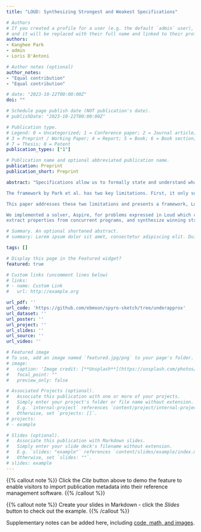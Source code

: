 ```yaml
---
title: "LOUD: Synthesizing Strongest and Weakest Specifications"

# Authors
# If you created a profile for a user (e.g. the default `admin` user), write the username (folder name) here 
# and it will be replaced with their full name and linked to their profile.
authors:
- Kanghee Park
- admin
- Loris D'Antoni

# Author notes (optional)
author_notes:
- "Equal contribution"
- "Equal contribution"

# date: "2023-10-22T00:00:00Z"
doi: ""

# Schedule page publish date (NOT publication's date).
# publishDate: "2023-10-22T00:00:00Z"

# Publication type.
# Legend: 0 = Uncategorized; 1 = Conference paper; 2 = Journal article;
# 3 = Preprint / Working Paper; 4 = Report; 5 = Book; 6 = Book section;
# 7 = Thesis; 8 = Patent
publication_types: ["1"]

# Publication name and optional abbreviated publication name.
publication: Preprint
publication_short: Preprint

abstract: "Specifications allow us to formally state and understand what programs are intended to do. To help one extract useful properties from code, Park et al. recently proposed a framework that given (i) a *quantifier-free* query $\Psi$ posed about a set of function definitions, and (ii) a domain-specific language $\mathcal{L}$ in which each extracted property is to be expressed (we call properties in the language $\mathcal{L}$-properties), synthesizes a set $\{\varphi_1, \ldots , \varphi_n\}$ of $\mathcal{L}$-properties such that each of the $\varphi_i$ is a **strongest $\mathcal{L}$-consequence** for $\Psi$: $\varphi_i$ is an over-approximation of $\Psi$ and there is no other $\mathcal{L}$-property that over-approximates $\Psi$ and is strictly more precise than $\varphi_i$.

The framework by Park et al. has two key limitations. First, it only supports quantifier-free query formulas and thus cannot synthesize specifications for queries involving nondeterminism, concurrency, etc. Second, it can only compute $\mathcal{L}$-consequences, i.e., **over-approximations** of the program behavior.

This paper addresses these two limitations and presents a framework, Loud, for synthesizing strongest $\mathcal{L}$-consequences and **weakest $\mathcal{L}$-implicants** (i.e., under-approximations of the query $\Psi$) for function definitions that can involve *existential quantifiers*.

We implemented a solver, Aspire, for problems expressed in Loud which can be used to describe and identify sources of bugs in both deterministic and nondeterministic programs,
extract properties from concurrent programs, and synthesize winning strategies in two-player games."

# Summary. An optional shortened abstract.
# summary: Lorem ipsum dolor sit amet, consectetur adipiscing elit. Duis posuere tellus ac convallis placerat. Proin tincidunt magna sed ex sollicitudin condimentum.

tags: []

# Display this page in the Featured widget?
featured: true

# Custom links (uncomment lines below)
# links:
# - name: Custom Link
#   url: http://example.org

url_pdf: ''
url_code: 'https://github.com/ebmoon/spyro-sketch/tree/underapprox'
url_dataset: ''
url_poster: ''
url_project: ''
url_slides: ''
url_source: ''
url_video: ''

# Featured image
# To use, add an image named `featured.jpg/png` to your page's folder. 
# image:
#   caption: 'Image credit: [**Unsplash**](https://unsplash.com/photos/pLCdAaMFLTE)'
#   focal_point: ""
#   preview_only: false

# Associated Projects (optional).
#   Associate this publication with one or more of your projects.
#   Simply enter your project's folder or file name without extension.
#   E.g. `internal-project` references `content/project/internal-project/index.md`.
#   Otherwise, set `projects: []`.
# projects:
# - example

# Slides (optional).
#   Associate this publication with Markdown slides.
#   Simply enter your slide deck's filename without extension.
#   E.g. `slides: "example"` references `content/slides/example/index.md`.
#   Otherwise, set `slides: ""`.
# slides: example
---
```


{{% callout note %}}
Click the *Cite* button above to demo the feature to enable visitors to import publication metadata into their reference management software.
{{% /callout %}}

{{% callout note %}}
Create your slides in Markdown - click the *Slides* button to check out the example.
{{% /callout %}}

Supplementary notes can be added here, including [code, math, and images](https://wowchemy.com/docs/writing-markdown-latex/).
